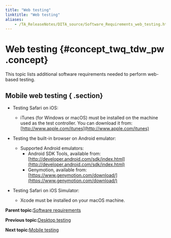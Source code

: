 ```yaml
--- 
title: "Web testing"
linktitle: "Web testing"
aliases: 
    - /TA_ReleaseNotes/DITA_source/Software_Requirements_web_testing.html
---
```

# Web testing {#concept_twq_tdw_pw .concept}

This topic lists additional software requirements needed to perform web-based testing.

## Mobile web testing { .section}

-   Testing Safari on iOS:
    -   iTunes \(for Windows or macOS\) must be installed on the machine used as the test controller. You can download it from: [http://www.apple.com/itunes](http://www.apple.com/itunes)
-   Testing the built-in browser on Android emulator:
    -   Supported Android emulators:
        -   Android SDK Tools, available from: [http://developer.android.com/sdk/index.html](http://developer.android.com/sdk/index.html)
        -   Genymotion, available from: [https://www.genymotion.com/download/](https://www.genymotion.com/download/)
-   Testing Safari on iOS Simulator:

    -   Xcode must be installed on your macOS machine.

**Parent topic:**[Software requirements](../../TA_ReleaseNotes/DITA_source/Software_Requirements.html)

**Previous topic:**[Desktop testing](../../TA_ReleaseNotes/DITA_source/Software_Requirements_desktop_testing.html)

**Next topic:**[Mobile testing](../../TA_ReleaseNotes/DITA_source/Software_Requirements_mobile_testing.html)

